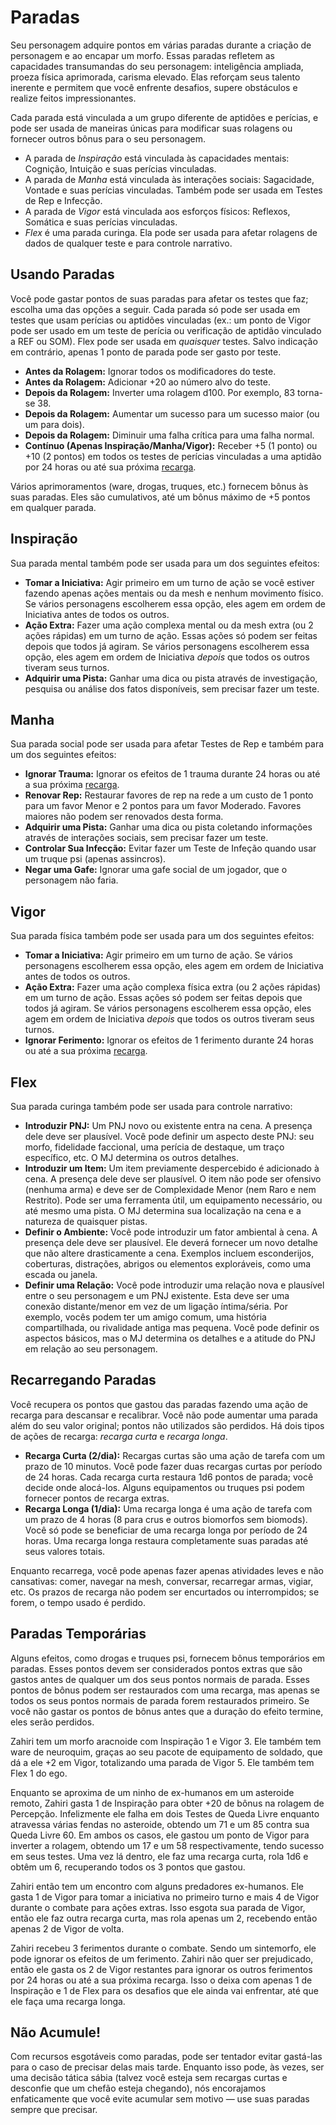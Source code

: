 # Paradas

Seu personagem adquire pontos em várias paradas durante a criação de personagem e ao encapar um morfo. Essas paradas refletem as capacidades transumandas do seu personagem: inteligência ampliada, proeza física aprimorada, carisma elevado. Elas reforçam seus talento inerente e permitem que você enfrente desafios, supere obstáculos e realize feitos impressionantes.

Cada parada está vinculada a um grupo diferente de aptidões e perícias, e pode ser usada de maneiras únicas para modificar suas rolagens ou fornecer outros bônus para o seu personagem.

- A parada de _Inspiração_ está vinculada às capacidades mentais: Cognição, Intuição e suas perícias vinculadas.
- A parada de _Manha_ está vinculada às interações sociais: Sagacidade, Vontade e suas perícias vinculadas. Também pode ser usada em Testes de Rep e Infecção.
- A parada de _Vigor_ está vinculada aos esforços físicos: Reflexos, Somática e suas perícias vinculadas.
- _Flex_ é uma parada curinga. Ela pode ser usada para afetar rolagens de dados de qualquer teste e para controle narrativo.

## Usando Paradas

Você pode gastar pontos de suas paradas para afetar os testes que faz; escolha uma das opções a seguir. Cada parada só pode ser usada em testes que usam perícias ou aptidões vinculadas (ex.: um ponto de Vigor pode ser usado em um teste de perícia ou verificação de aptidão vinculado a REF ou SOM). Flex pode ser usada em _quaisquer_ testes. Salvo indicação em contrário, apenas 1 ponto de parada pode ser gasto por teste.

- **Antes da Rolagem:** Ignorar todos os modificadores do teste.
- **Antes da Rolagem:** Adicionar +20 ao número alvo do teste.
- **Depois da Rolagem:** Inverter uma rolagem d100. Por exemplo, 83 torna-se 38.
- **Depois da Rolagem:** Aumentar um sucesso para um sucesso maior (ou um para dois).
- **Depois da Rolagem:** Diminuir uma falha crítica para uma falha normal.
- **Contínuo (Apenas Inspiração/Manha/Vigor):** Receber +5 (1 ponto) ou +10 (2 pontos) em todos os testes de perícias vinculadas a uma aptidão por 24 horas ou até sua próxima [recarga](../03/05-pools.md#recharging-pools).

Vários aprimoramentos (ware, drogas, truques, etc.) fornecem bônus às suas paradas. Eles são cumulativos, até um bônus máximo de +5 pontos em qualquer parada.

## Inspiração

Sua parada mental também pode ser usada para um dos seguintes efeitos:

- **Tomar a Iniciativa:** Agir primeiro em um turno de ação se você estiver fazendo apenas ações mentais ou da mesh e nenhum movimento físico. Se vários personagens escolherem essa opção, eles agem em ordem de Iniciativa antes de todos os outros.
- **Ação Extra:** Fazer uma ação complexa mental ou da mesh extra (ou 2 ações rápidas) em um turno de ação. Essas ações só podem ser feitas depois que todos já agiram. Se vários personagens escolherem essa opção, eles agem em ordem de Iniciativa _depois_ que todos os outros tiveram seus turnos.
- **Adquirir uma Pista:** Ganhar uma dica ou pista através de investigação, pesquisa ou análise dos fatos disponíveis, sem precisar fazer um teste.

## Manha

Sua parada social pode ser usada para afetar Testes de Rep e também para um dos seguintes efeitos:

- **Ignorar Trauma:** Ignorar os efeitos de 1 trauma durante 24 horas ou até a sua próxima [recarga](../03/05-pools.md#recharging-pools).
- **Renovar Rep:** Restaurar favores de rep na rede a um custo de 1 ponto para um favor Menor e 2 pontos para um favor Moderado. Favores maiores não podem ser renovados desta forma.
- **Adquirir uma Pista:** Ganhar uma dica ou pista coletando informações através de interações sociais, sem precisar fazer um teste.
- **Controlar Sua Infecção:** Evitar fazer um Teste de Infeção quando usar um truque psi (apenas assincros).
- **Negar uma Gafe:** Ignorar uma gafe social de um jogador, que o personagem não faria.

## Vigor

Sua parada física também pode ser usada para um dos seguintes efeitos:

- **Tomar a Iniciativa:** Agir primeiro em um turno de ação. Se vários personagens escolherem essa opção, eles agem em ordem de Iniciativa antes de todos os outros.
- **Ação Extra:** Fazer uma ação complexa física extra (ou 2 ações rápidas) em um turno de ação. Essas ações só podem ser feitas depois que todos já agiram. Se vários personagens escolherem essa opção, eles agem em ordem de Iniciativa _depois_ que todos os outros tiveram seus turnos.
- **Ignorar Ferimento:** Ignorar os efeitos de 1 ferimento durante 24 horas ou até a sua próxima [recarga](../03/05-pools.md#recharging-pools).

## Flex

Sua parada curinga também pode ser usada para controle narrativo:

- **Introduzir PNJ:** Um PNJ novo ou existente entra na cena. A presença dele deve ser plausível. Você pode definir um aspecto deste PNJ: seu morfo, fidelidade faccional, uma perícia de destaque, um traço específico, etc. O MJ determina os outros detalhes.
- **Introduzir um Item:** Um item previamente despercebido é adicionado à cena. A presença dele deve ser plausível. O item não pode ser ofensivo (nenhuma arma) e deve ser de Complexidade Menor (nem Raro e nem Restrito). Pode ser uma ferramenta útil, um equipamento necessário, ou até mesmo uma pista. O MJ determina sua localização na cena e a natureza de quaisquer pistas.
- **Definir o Ambiente:** Você pode introduzir um fator ambiental à cena. A presença dele deve ser plausível. Ele deverá fornecer um novo detalhe que não altere drasticamente a cena. Exemplos incluem esconderijos, coberturas, distrações, abrigos ou elementos exploráveis, como uma escada ou janela.
- **Definir uma Relação:** Você pode introduzir uma relação nova e plausível entre o seu personagem e um PNJ existente. Esta deve ser uma conexão distante/menor em vez de um ligação íntima/séria. Por exemplo, vocês podem ter um amigo comum, uma história compartilhada, ou rivalidade antiga mas pequena. Você pode definir os aspectos básicos, mas o MJ determina os detalhes e a atitude do PNJ em relação ao seu personagem.

## Recarregando Paradas

Você recupera os pontos que gastou das paradas fazendo uma ação de recarga para descansar e recalibrar. Você não pode aumentar uma parada além do seu valor original; pontos não utilizados são perdidos. Há dois tipos de ações de recarga: _recarga curta_ e _recarga longa_.

- **Recarga Curta (2/dia):** Recargas curtas são uma ação de tarefa com um prazo de 10 minutos. Você pode fazer duas recargas curtas por período de 24 horas. Cada recarga curta restaura 1d6 pontos de parada; você decide onde alocá-los. Alguns equipamentos ou truques psi podem fornecer pontos de recarga extras.
- **Recarga Longa (1/dia):** Uma recarga longa é uma ação de tarefa com um prazo de 4 horas (8 para crus e outros biomorfos sem biomods). Você só pode se beneficiar de uma recarga longa por período de 24 horas. Uma recarga longa restaura completamente suas paradas até seus valores totais.

Enquanto recarrega, você pode apenas fazer apenas atividades leves e não cansativas: comer, navegar na mesh, conversar, recarregar armas, vigiar, etc. Os prazos de recarga não podem ser encurtados ou interrompidos; se forem, o tempo usado é perdido.

## Paradas Temporárias

Alguns efeitos, como drogas e truques psi, fornecem bônus temporários em paradas. Esses pontos devem ser considerados pontos extras que são gastos antes de qualquer um dos seus pontos normais de parada. Esses pontos de bônus podem ser restaurados com uma recarga, mas apenas se todos os seus pontos normais de parada forem restaurados primeiro. Se você não gastar os pontos de bônus antes que a duração do efeito termine, eles serão perdidos.

<!-- CLEANED blockquote -->

Zahiri tem um morfo aracnoide com Inspiração 1 e Vigor 3. Ele também tem ware de neuroquim, graças ao seu pacote de equipamento de soldado, que dá a ele +2 em Vigor, totalizando uma parada de Vigor 5. Ele também tem Flex 1 do ego.

Enquanto se aproxima de um ninho de ex-humanos em um asteroide remoto, Zahiri gasta 1 de Inspiração para obter +20 de bônus na rolagem de Percepção. Infelizmente ele falha em dois Testes de Queda Livre enquanto atravessa várias fendas no asteroide, obtendo um 71 e um 85 contra sua Queda Livre 60. Em ambos os casos, ele gastou um ponto de Vigor para inverter a rolagem, obtendo um 17 e um 58 respectivamente, tendo sucesso em seus testes. Uma vez lá dentro, ele faz uma recarga curta, rola 1d6 e obtêm um 6, recuperando todos os 3 pontos que gastou.

Zahiri então tem um encontro com alguns predadores ex-humanos. Ele gasta 1 de Vigor para tomar a iniciativa no primeiro turno e mais 4 de Vigor durante o combate para ações extras. Isso esgota sua parada de Vigor, então ele faz outra recarga curta, mas rola apenas um 2, recebendo então apenas 2 de Vigor de volta.

Zahiri recebeu 3 ferimentos durante o combate. Sendo um sintemorfo, ele pode ignorar os efeitos de um ferimento. Zahiri não quer ser prejudicado, então ele gasta os 2 de Vigor restantes para ignorar os outros ferimentos por 24 horas ou até a sua próxima recarga. Isso o deixa com apenas 1 de Inspiração e 1 de Flex para os desafios que ele ainda vai enfrentar, até que ele faça uma recarga longa.

<!-- CLEANED /blockquote -->

<!-- CLEANED blockquote -->

## Não Acumule!

Com recursos esgotáveis como paradas, pode ser tentador evitar gastá-las para o caso de precisar delas mais tarde. Enquanto isso pode, às vezes, ser uma decisão tática sábia (talvez você esteja sem recargas curtas e desconfie que um chefão esteja chegando), nós encorajamos enfaticamente que você evite acumular sem motivo — use suas paradas sempre que precisar.

<!-- CLEANED /blockquote -->
